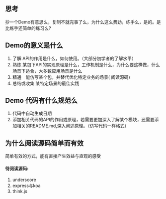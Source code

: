 ## 思考
抄一个Demo有意思么，复制不就完事了么，为什么这么费劲，练手么，是的。是比练手还简单的练习么?

## Demo的意义是什么
1. 了解  API的作用是什么，如何使用。（大部分初学者的了解水平）
2. 熟练  某包下API的实现原理是什么，工作机制是什么，为什么要这样做，什么场景下适合，大多数应用场景是什么
3. 精通　能仿写某个包，并替代优化特定业务的场景( 阅读源码)
4. 总结戓收集 某特定场景的最佳实践

## Demo 代码有什么规范么
1. 代码中自动生成日期
2. 添加相关代码的API的作用或原理，若需要更加深入了解某个模块，还需要添加相关的README.md,深入阐述原理。（仿写代码一样格式）

## 为什么阅读源码简单而有效
简单有效的方式，能有直接产生效益与直观的感受

#### 待阅读源码:
1. underscore
2. express与koa
3. think.js

